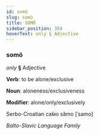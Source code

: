 ```yaml
---
id: somö
slug: somö
title: SOMÖ
sidebar_position: 354
hoverText: only § Adjective
---
```


### somö

*only* **§** Adjective

**Verb**: to be alone/exclusive

**Noun**: aloneness/exclusiveness

**Modifier**: alone/only/exclusively

Serbo-Croatian са̏мо sȁmo [ˈsamo]

*Balto-Slavic Language Family*